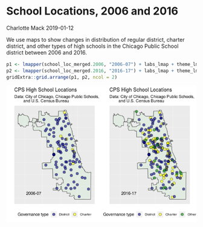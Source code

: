 School Locations, 2006 and 2016
================
Charlotte Mack
2019-01-12

We use maps to show changes in distribution of regular district, charter district, and other types of high schools in the Chicago Public School district between 2006 and 2016.

``` r
p1 <- lmapper(school_loc_merged.2006, "2006-07") + labs_lmap + theme_lmap
p2 <- lmapper(school_loc_merged.2016, "2016-17") + labs_lmap + theme_lmap
gridExtra::grid.arrange(p1, p2, ncol = 2)
```

<img src="school_maps_files/figure-markdown_github/maps-1.png" style="display: block; margin: auto auto auto 0;" />
